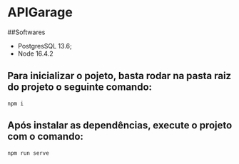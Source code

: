# APIGarage

##Softwares

 * PostgresSQL 13.6;
 * Node 16.4.2

## Para inicializar o pojeto, basta rodar na pasta raiz do projeto o seguinte comando:

``
npm i
``

## Após instalar as dependências, execute o projeto com o comando:

``
npm run serve
``
